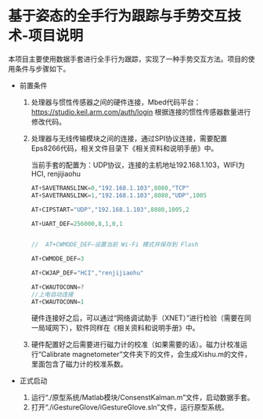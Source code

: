 # 基于姿态的全手行为跟踪与手势交互技术-项目说明
​			本项目主要使用数据手套进行全手行为跟踪，实现了一种手势交互方法。项目的使用条件与步骤如下。

- 前置条件

  1. 处理器与惯性传感器之间的硬件连接，Mbed代码平台：https://studio.keil.arm.com/auth/login
     根据连接的惯性传感器数量进行修改代码。

  2. 处理器与无线传输模块之间的连接，通过SPI协议连接，需要配置Eps8266代码，相关文件目录下《相关资料和说明手册》中。

     当前手套的配置为：UDP协议，连接的主机地址192.168.1.103，WIFI为HCI, renjijiaohu

     ```C
     AT+SAVETRANSLINK=0,"192.168.1.103",8080,"TCP"
     AT+SAVETRANSLINK=1,"192.168.1.103",8080,"UDP",1005
     
     AT+CIPSTART="UDP","192.168.1.103",8080,1005,2
     
     AT+UART_DEF=256000,8,1,0,1
     
     
     //  AT+CWMODE_DEF—设置当前 Wi-Fi 模式并保存到 Flash
     
     AT+CWMODE_DEF=3
     
     AT+CWJAP_DEF="HCI","renjijiaohu"
     
     AT+CWAUTOCONN=?
     //上电自动连接
     AT+CWAUTOCONN=1
     ```

     硬件连接好之后，可以通过“网络调试助手（XNET）”进行检验（需要在同一局域网下），软件同样在《相关资料和说明手册》中。

  3. 硬件配置好之后需要进行磁力计的校准（如果需要的话）。磁力计校准运行“Calibrate magnetometer”文件夹下的文件，会生成Xishu.m的文件，里面包含了磁力计的校准系数。

- 正式启动

  1. 运行“./原型系统/Matlab模块/ConsenstKalman.m”文件，启动数据手套。
  2. 打开“./iGestureGlove/iGestureGlove.sln”文件，运行原型系统。

